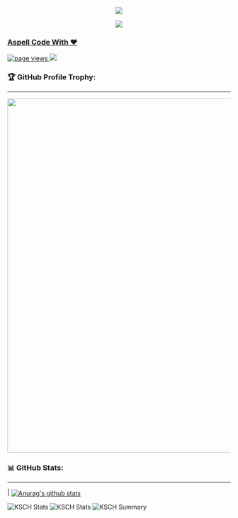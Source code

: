 <p align="center">
<a href="https://discord.gg/comet-network">
<img src="https://media.discordapp.net/attachments/"
</a>
</p>

<p align="center">
<a href="https://discord.gg/comet-network">
<img src="https://lanyard.cnrad.dev/api/1032639644363403389?hideTimestamp=false&hideBadges=false&idleMessage=Work%20on%20Discord%20CapingTeam"
</a>
</p>

  
### Aspell Code With ❤️
<a href="https://github.com/aspell1337">
    <img src="https://komarev.com/ghpvc/?username=aspell" alt="page views" />
  </a>
  <a href="https://github.com/aspell1337">
  <img src="https://img.shields.io/github/followers/aspell1337.svg?style=social&label=Follow&maxAge=2592000">
  </a>


### 🏆 GitHub Profile Trophy:
---
<a href="https://github.com/aspell1337/github-profile-trophy">
  <p align="center">
  <img width=800 src="https://github-profile-trophy.vercel.app/?username=aspell1337&column=8&theme=radical&no-frame=true&no-bg=true"/>
    </p>
</a>



### 📊 GitHub Stats:
---
| <a href="KSCH Github Stats"><img align="center" src="https://github-readme-stats.vercel.app/api?username=aspell1337&show_icons=true&include_all_commits=true&theme=buefy&hide_border=true" alt="Anurag's github stats" /></a>
  
![KSCH Stats](https://github-profile-summary-cards.vercel.app/api/cards/repos-per-language?username=aspell1337&theme=solarized_dark)
![KSCH Stats](https://github-profile-summary-cards.vercel.app/api/cards/most-commit-language?username=aspell1337&theme=solarized_dark)
![KSCH Summary](https://github-profile-summary-cards.vercel.app/api/cards/profile-details?username=aspell1337&theme=solarized_dark)
